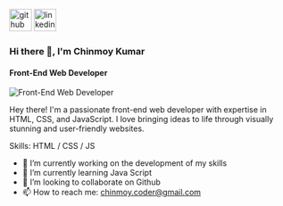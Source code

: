 [<img src='https://cdn.jsdelivr.net/npm/simple-icons@3.0.1/icons/github.svg' alt='github' height='40'>](https://github.com/chinmoy-kumar)  [<img src='https://cdn.jsdelivr.net/npm/simple-icons@3.0.1/icons/linkedin.svg' alt='linkedin' height='40'>](https://www.linkedin.com/in/chinmoy-kumar-me/)  

### Hi there 👋, I'm Chinmoy Kumar
#### Front-End Web Developer
![Front-End Web Developer](https://media.licdn.com/dms/image/D4D16AQHiciosBOzDLQ/profile-displaybackgroundimage-shrink_350_1400/0/1682790295349?e=1691020800&v=beta&t=1_8lMkEFtdb8bac9vPTyAuuAsaACdnr9Mvd0KYuCQfY)

Hey there! I'm a passionate front-end web developer with expertise in HTML, CSS, and JavaScript. I love bringing ideas to life through visually stunning and user-friendly websites. 

Skills: HTML / CSS / JS

- 🔭 I’m currently working on the development of my skills 
- 🌱 I’m currently learning Java Script 
- 👯 I’m looking to collaborate on Github 
- 📫 How to reach me: chinmoy.coder@gmail.com 



